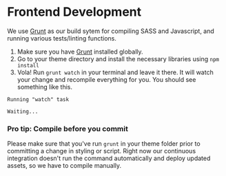 # Frontend Development

We use [Grunt](http://gruntjs.com/getting-started) as our build sytem for compiling SASS and Javascript, and running various tests/linting functions.

1. Make sure you have [Grunt](http://gruntjs.com/getting-started) installed globally.
1. Go to your theme directory and install the necessary libraries using <code>npm install</code>
1. Vola! Run <code>grunt watch</code> in your terminal and leave it there. It will watch your change and recompile everything for you. You should see something like this.

```
Running "watch" task

Waiting...
```

### Pro tip: Compile before you commit

Please make sure that you've run <code>grunt</code> in your theme folder prior to committing a change in styling or script. Right now our continuous integration doesn't run the command automatically and deploy updated assets, so we have to compile manually.